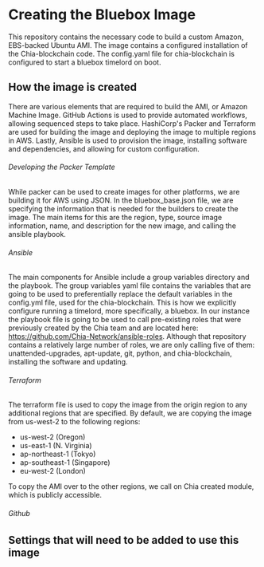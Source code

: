 # Creating the Bluebox Image

This repository contains the necessary code to build a custom Amazon, EBS-backed Ubuntu AMI. 
The image contains a configured installation of the Chia-blockchain code. The config.yaml file for chia-blockchain
is configured to start a bluebox timelord on boot.

## How the image is created

There are various elements that are required to build the AMI, or Amazon Machine Image.
GitHub Actions is used to provide automated workflows, allowing sequenced steps to take place.
HashiCorp's Packer and Terraform are used for building the image and deploying the image
to multiple regions in AWS. Lastly, Ansible is used to provision the image, installing software
and dependencies, and allowing for custom configuration.

###### Developing the Packer Template

While packer can be used to create images for other platforms, we are building it for AWS
using JSON. In the bluebox_base.json file, we are specifying the information that is needed
for the builders to create the image. The main items for this are the region, type, source image
information, name, and description for the new image, and calling the ansible playbook.

###### Ansible

The main components for Ansible include a group variables directory and the playbook.
The group variables yaml file contains the variables that are going to be used to preferentially replace
the default variables in the config.yml file, used for the chia-blockchain. This is how we 
explicitly configure running a timelord, more specifically, a bluebox. In our instance the 
playbook file is going to be used to call pre-existing roles that were previously created by the
Chia team and are located here: https://github.com/Chia-Network/ansible-roles. Although that repository
contains a relatively large number of roles, we are only calling five of them: unattended-upgrades,
 apt-update, git, python, and chia-blockchain, installing the software and updating.

###### Terraform

The terraform file is used to copy the image from the origin region to any additional regions that
are specified. By default, we are copying the image from us-west-2 to the following regions:

- us-west-2 (Oregon)
- us-east-1 (N. Virginia)
- ap-northeast-1 (Tokyo)
- ap-southeast-1 (Singapore)
- eu-west-2 (London)

To copy the AMI over to the other regions, we call on Chia created module, which is publicly accessible.

###### Github 
## Settings that will need to be added to use this image



